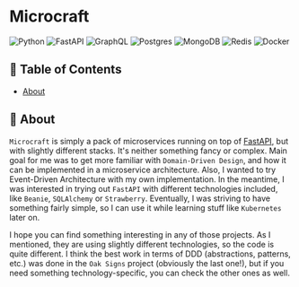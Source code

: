 # Microcraft

![Python](https://img.shields.io/badge/python-3670A0?style=for-the-badge&logo=python&logoColor=ffdd54)
![FastAPI](https://img.shields.io/badge/FastAPI-005571?style=for-the-badge&logo=fastapi)
![GraphQL](https://img.shields.io/badge/-GraphQL-E10098?style=for-the-badge&logo=graphql&logoColor=white)
![Postgres](https://img.shields.io/badge/postgres-%23316192.svg?style=for-the-badge&logo=postgresql&logoColor=white)
![MongoDB](https://img.shields.io/badge/MongoDB-%234ea94b.svg?style=for-the-badge&logo=mongodb&logoColor=white)
![Redis](https://img.shields.io/badge/redis-%23DD0031.svg?style=for-the-badge&logo=redis&logoColor=white)
![Docker](https://img.shields.io/badge/docker-%230db7ed.svg?style=for-the-badge&logo=docker&logoColor=white)

## 📝 Table of Contents

- [About](#about)

## 🧐 About <a name = "about"></a>

`Microcraft` is simply a pack of microservices running on top of [FastAPI](https://fastapi.tiangolo.com/), but with slightly different stacks. It's neither something fancy or complex. Main goal for me was to get more familiar with `Domain-Driven Design`, and how it can be implemented in a microservice architecture. Also, I wanted to try Event-Driven Architecture with my own implementation. In the meantime, I was interested in trying out `FastAPI` with different technologies included, like `Beanie`, `SQLAlchemy` or `Strawberry`. Eventually, I was striving to have something fairly simple, so I can use it while learning stuff like `Kubernetes` later on.

I hope you can find something interesting in any of those projects. As I mentioned, they are using slightly different technologies, so the code is quite different. I think the best work in terms of DDD (abstractions, patterns, etc.) was done in the `Oak Signs` project (obviously the last one!), but if you need something technology-specific, you can check the other ones as well.

